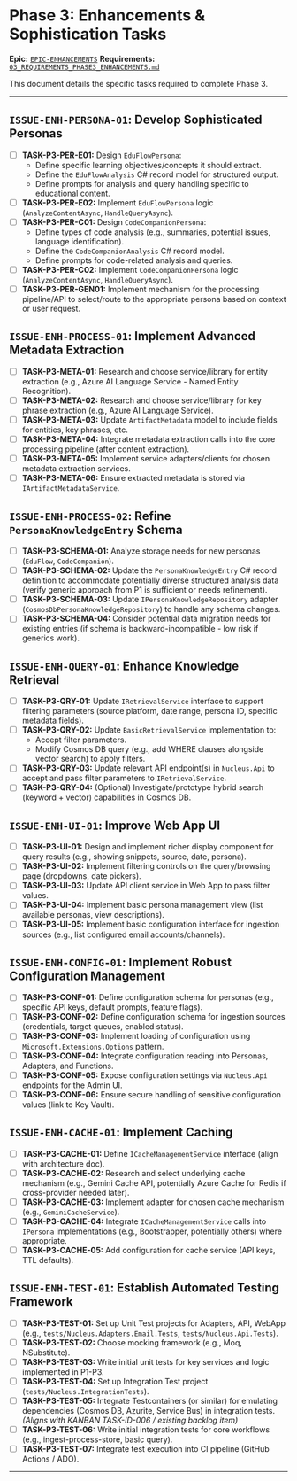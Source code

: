 # Phase 3: Enhancements & Sophistication Tasks

**Epic:** [`EPIC-ENHANCEMENTS`](./00_ROADMAP.md#phase-3-enhancements--sophistication)
**Requirements:** [`03_REQUIREMENTS_PHASE3_ENHANCEMENTS.md`](../Requirements/03_REQUIREMENTS_PHASE3_ENHANCEMENTS.md)

This document details the specific tasks required to complete Phase 3.

---

## `ISSUE-ENH-PERSONA-01`: Develop Sophisticated Personas

*   [ ] **TASK-P3-PER-E01:** Design `EduFlowPersona`:
    *   Define specific learning objectives/concepts it should extract.
    *   Define the `EduFlowAnalysis` C# record model for structured output.
    *   Define prompts for analysis and query handling specific to educational content.
*   [ ] **TASK-P3-PER-E02:** Implement `EduFlowPersona` logic (`AnalyzeContentAsync`, `HandleQueryAsync`).
*   [ ] **TASK-P3-PER-C01:** Design `CodeCompanionPersona`:
    *   Define types of code analysis (e.g., summaries, potential issues, language identification).
    *   Define the `CodeCompanionAnalysis` C# record model.
    *   Define prompts for code-related analysis and queries.
*   [ ] **TASK-P3-PER-C02:** Implement `CodeCompanionPersona` logic (`AnalyzeContentAsync`, `HandleQueryAsync`).
*   [ ] **TASK-P3-PER-GEN01:** Implement mechanism for the processing pipeline/API to select/route to the appropriate persona based on context or user request.

## `ISSUE-ENH-PROCESS-01`: Implement Advanced Metadata Extraction

*   [ ] **TASK-P3-META-01:** Research and choose service/library for entity extraction (e.g., Azure AI Language Service - Named Entity Recognition).
*   [ ] **TASK-P3-META-02:** Research and choose service/library for key phrase extraction (e.g., Azure AI Language Service).
*   [ ] **TASK-P3-META-03:** Update `ArtifactMetadata` model to include fields for entities, key phrases, etc.
*   [ ] **TASK-P3-META-04:** Integrate metadata extraction calls into the core processing pipeline (after content extraction).
*   [ ] **TASK-P3-META-05:** Implement service adapters/clients for chosen metadata extraction services.
*   [ ] **TASK-P3-META-06:** Ensure extracted metadata is stored via `IArtifactMetadataService`.

## `ISSUE-ENH-PROCESS-02`: Refine `PersonaKnowledgeEntry` Schema

*   [ ] **TASK-P3-SCHEMA-01:** Analyze storage needs for new personas (`EduFlow`, `CodeCompanion`).
*   [ ] **TASK-P3-SCHEMA-02:** Update the `PersonaKnowledgeEntry` C# record definition to accommodate potentially diverse structured analysis data (verify generic approach from P1 is sufficient or needs refinement).
*   [ ] **TASK-P3-SCHEMA-03:** Update `IPersonaKnowledgeRepository` adapter (`CosmosDbPersonaKnowledgeRepository`) to handle any schema changes.
*   [ ] **TASK-P3-SCHEMA-04:** Consider potential data migration needs for existing entries (if schema is backward-incompatible - low risk if generics work).

## `ISSUE-ENH-QUERY-01`: Enhance Knowledge Retrieval

*   [ ] **TASK-P3-QRY-01:** Update `IRetrievalService` interface to support filtering parameters (source platform, date range, persona ID, specific metadata fields).
*   [ ] **TASK-P3-QRY-02:** Update `BasicRetrievalService` implementation to:
    *   Accept filter parameters.
    *   Modify Cosmos DB query (e.g., add WHERE clauses alongside vector search) to apply filters.
*   [ ] **TASK-P3-QRY-03:** Update relevant API endpoint(s) in `Nucleus.Api` to accept and pass filter parameters to `IRetrievalService`.
*   [ ] **TASK-P3-QRY-04:** (Optional) Investigate/prototype hybrid search (keyword + vector) capabilities in Cosmos DB.

## `ISSUE-ENH-UI-01`: Improve Web App UI

*   [ ] **TASK-P3-UI-01:** Design and implement richer display component for query results (e.g., showing snippets, source, date, persona).
*   [ ] **TASK-P3-UI-02:** Implement filtering controls on the query/browsing page (dropdowns, date pickers).
*   [ ] **TASK-P3-UI-03:** Update API client service in Web App to pass filter values.
*   [ ] **TASK-P3-UI-04:** Implement basic persona management view (list available personas, view descriptions).
*   [ ] **TASK-P3-UI-05:** Implement basic configuration interface for ingestion sources (e.g., list configured email accounts/channels).

## `ISSUE-ENH-CONFIG-01`: Implement Robust Configuration Management

*   [ ] **TASK-P3-CONF-01:** Define configuration schema for personas (e.g., specific API keys, default prompts, feature flags).
*   [ ] **TASK-P3-CONF-02:** Define configuration schema for ingestion sources (credentials, target queues, enabled status).
*   [ ] **TASK-P3-CONF-03:** Implement loading of configuration using `Microsoft.Extensions.Options` pattern.
*   [ ] **TASK-P3-CONF-04:** Integrate configuration reading into Personas, Adapters, and Functions.
*   [ ] **TASK-P3-CONF-05:** Expose configuration settings via `Nucleus.Api` endpoints for the Admin UI.
*   [ ] **TASK-P3-CONF-06:** Ensure secure handling of sensitive configuration values (link to Key Vault).

## `ISSUE-ENH-CACHE-01`: Implement Caching

*   [ ] **TASK-P3-CACHE-01:** Define `ICacheManagementService` interface (align with architecture doc).
*   [ ] **TASK-P3-CACHE-02:** Research and select underlying cache mechanism (e.g., Gemini Cache API, potentially Azure Cache for Redis if cross-provider needed later).
*   [ ] **TASK-P3-CACHE-03:** Implement adapter for chosen cache mechanism (e.g., `GeminiCacheService`).
*   [ ] **TASK-P3-CACHE-04:** Integrate `ICacheManagementService` calls into `IPersona` implementations (e.g., Bootstrapper, potentially others) where appropriate.
*   [ ] **TASK-P3-CACHE-05:** Add configuration for cache service (API keys, TTL defaults).

## `ISSUE-ENH-TEST-01`: Establish Automated Testing Framework

*   [ ] **TASK-P3-TEST-01:** Set up Unit Test projects for Adapters, API, WebApp (e.g., `tests/Nucleus.Adapters.Email.Tests`, `tests/Nucleus.Api.Tests`).
*   [ ] **TASK-P3-TEST-02:** Choose mocking framework (e.g., Moq, NSubstitute).
*   [ ] **TASK-P3-TEST-03:** Write initial unit tests for key services and logic implemented in P1-P3.
*   [ ] **TASK-P3-TEST-04:** Set up Integration Test project (`tests/Nucleus.IntegrationTests`).
*   [ ] **TASK-P3-TEST-05:** Integrate Testcontainers (or similar) for emulating dependencies (Cosmos DB, Azurite, Service Bus) in integration tests. *(Aligns with KANBAN TASK-ID-006 / existing backlog item)*
*   [ ] **TASK-P3-TEST-06:** Write initial integration tests for core workflows (e.g., ingest-process-store, basic query).
*   [ ] **TASK-P3-TEST-07:** Integrate test execution into CI pipeline (GitHub Actions / ADO).

---
